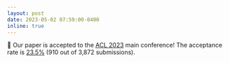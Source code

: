 ```yaml
---
layout: post
date: 2023-05-02 07:59:00-0400
inline: true
---
```


:tada: Our paper is accepted to the <a href="https://2023.aclweb.org/">ACL 2023</a> main conference! The acceptance rate is [23.5%](https://aclanthology.org/2023.acl-long.0.pdf) (910 out of 3,872 submissions).